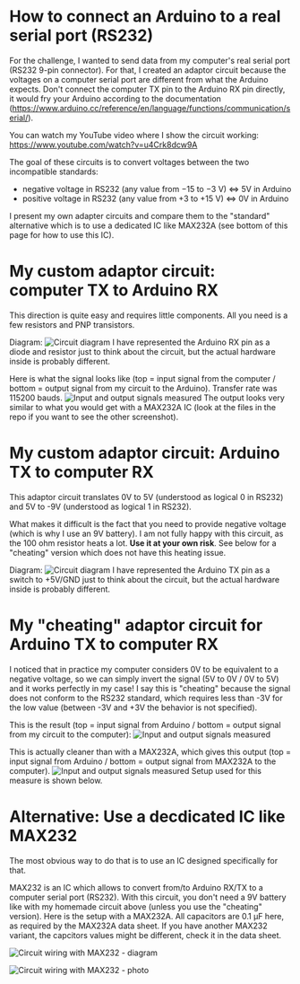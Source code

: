 # How to connect an Arduino to a real serial port (RS232)
For the challenge, I wanted to send data from my computer's real serial port (RS232 9-pin connector). For that, I created an adaptor circuit because the voltages on a computer serial port are different from what the Arduino expects. Don't connect the computer TX pin to the Arduino RX pin directly, it would fry your Arduino according to the documentation (https://www.arduino.cc/reference/en/language/functions/communication/serial/). 

You can watch my YouTube video where I show the circuit working: https://www.youtube.com/watch?v=u4Crk8dcw9A

The goal of these circuits is to convert voltages between the two incompatible standards:
* negative voltage in RS232 (any value from −15 to −3 V) <=> 5V in Arduino
* positive voltage in RS232 (any value from +3 to +15 V) <=> 0V in Arduino

I present my own adapter circuits and compare them to the "standard" alternative which is to use a dedicated IC like MAX232A (see bottom of this page for how to use this IC).

# My custom adaptor circuit: computer TX to Arduino RX
This direction is quite easy and requires little components. All you need is a few resistors and PNP transistors.

Diagram:
![Circuit diagram](/circuit/diagram.jpg?raw=true)
I have represented the Arduino RX pin as a diode and resistor just to think about the circuit, but the actual hardware inside is probably different.

Here is what the signal looks like (top = input signal from the computer / bottom = output signal from my circuit to the Arduino). Transfer rate was 115200 bauds.
![Input and output signals measured](/benchmarks/RS232%20to%20Arduino/115200%20bauds%20with%20custom.jpg?raw=true)
The output looks very similar to what you would get with a MAX232A IC (look at the files in the repo if you want to see the other screenshot).

# My custom adaptor circuit: Arduino TX to computer RX
This adaptor circuit translates 0V to 5V (understood as logical 0 in RS232) and 5V to -9V (understood as logical 1 in RS232).

What makes it difficult is the fact that you need to provide negative voltage (which is why I use an 9V battery). I am not fully happy with this circuit, as the 100 ohm resistor heats a lot. **Use it at your own risk**. See below for a "cheating" version which does not have this heating issue.

Diagram:
![Circuit diagram](/circuit/diagram_TX.jpg?raw=true)
I have represented the Arduino TX pin as a switch to +5V/GND just to think about the circuit, but the actual hardware inside is probably different.

# My "cheating" adaptor circuit for Arduino TX to computer RX
I noticed that in practice my computer considers 0V to be equivalent to a negative voltage, so we can simply invert the signal (5V to 0V / 0V to 5V) and it works perfectly in my case! I say this is "cheating" because the signal does not conform to the RS232 standard, which requires less than -3V for the low value (between -3V and +3V the behavior is not specified).

This is the result (top = input signal from Arduino / bottom = output signal from my circuit to the computer):
![Input and output signals measured](/benchmarks/Arduino%20to%20RS232/9600%20bauds%20with%20custom%20cheating.jpg?raw=true)

This is actually cleaner than with a MAX232A, which gives this output (top = input signal from Arduino / bottom = output signal from MAX232A to the computer).
![Input and output signals measured](/benchmarks/Arduino%20to%20RS232/9600%20bauds%20with%20custom%20cheating.jpg?raw=true)
Setup used for this measure is shown below.

# Alternative: Use a decdicated IC like MAX232
The most obvious way to do that is to use an IC designed specifically for that.

MAX232 is an IC which allows to convert from/to Arduino RX/TX to a computer serial port (RS232). With this circuit, you don't need a 9V battery like with my homemade circuit above (unless you use the "cheating" version). Here is the setup with a MAX232A. All capacitors are 0.1 µF here, as required by the MAX232A data sheet. If you have another MAX232 variant, the capcitors values might be different, check it in the data sheet.

![Circuit wiring with MAX232 - diagram](/circuit/MAX232_diagram.jpg?raw=true)

![Circuit wiring with MAX232 - photo](/circuit/MAX232_photo.jpg?raw=true)
